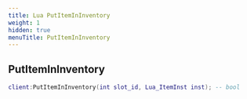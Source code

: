 ```yaml
---
title: Lua PutItemInInventory
weight: 1
hidden: true
menuTitle: PutItemInInventory
---
```

## PutItemInInventory
```lua
client:PutItemInInventory(int slot_id, Lua_ItemInst inst); -- bool
```